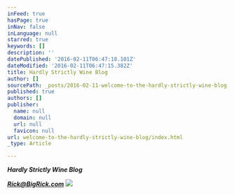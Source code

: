 ```yaml
---
inFeed: true
hasPage: true
inNav: false
inLanguage: null
starred: true
keywords: []
description: ''
datePublished: '2016-02-11T06:47:18.101Z'
dateModified: '2016-02-11T06:47:15.382Z'
title: Hardly Strictly Wine Blog
author: []
sourcePath: _posts/2016-02-11-welcome-to-the-hardly-strictly-wine-blog.md
published: true
authors: []
publisher:
  name: null
  domain: null
  url: null
  favicon: null
url: welcome-to-the-hardly-strictly-wine-blog/index.html
_type: Article

---
```

**_Hardly Strictly Wine Blog_**

_**Rick@BigRick.com**_
![](https://s3-us-west-2.amazonaws.com/the-grid-img/p/76cb5f814725c4233045460313f7160ffd2a10b1.jpg)